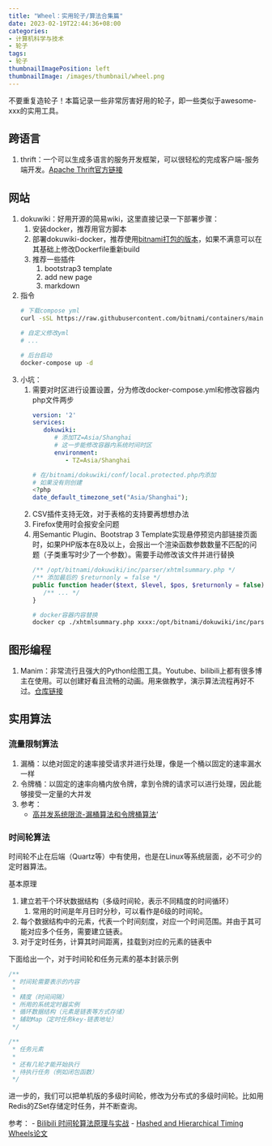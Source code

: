 ```yaml
---
title: "Wheel：实用轮子/算法合集篇"
date: 2023-02-19T22:44:36+08:00
categories:
- 计算机科学与技术
- 轮子
tags:
- 轮子
thumbnailImagePosition: left
thumbnailImage: /images/thumbnail/wheel.png
---
```

不要重复造轮子！本篇记录一些非常厉害好用的轮子，即一些类似于awesome-xxx的实用工具。
<!--more-->
## 跨语言
1. thrift：一个可以生成多语言的服务开发框架，可以很轻松的完成客户端-服务端开发。[Apache Thrift官方链接](https://thrift.apache.org/)

## 网站
1. dokuwiki：好用开源的简易wiki，这里直接记录一下部署步骤：
   1. 安装docker，推荐用官方脚本
   2. 部署dokuwiki-docker，推荐使用[bitnami打包的版本](https://hub.docker.com/r/bitnami/dokuwiki)，如果不满意可以在其基础上修改Dockerfile重新build
   3. 推荐一些插件
      1. bootstrap3 template
      2. add new page
      3. markdown
2. 指令
   ```bash
   # 下载compose yml
   curl -sSL https://raw.githubusercontent.com/bitnami/containers/main/bitnami/dokuwiki/docker-compose.yml > docker-compose.yml
   
   # 自定义修改yml
   # ...

   # 后台启动
   docker-compose up -d
   ```
3. 小坑：
   1. 需要对时区进行设置设置，分为修改docker-compose.yml和修改容器内php文件两步
      ```yml
      version: '2'
      services:
         dokuwiki:
            # 添加TZ=Asia/Shanghai
            # 这一步能修改容器内系统时间时区
            environment:
               - TZ=Asia/Shanghai
      ```
      ```php
      # 在/bitnami/dokuwiki/conf/local.protected.php内添加
      # 如果没有则创建
      <?php
      date_default_timezone_set("Asia/Shanghai");
      ```
   2. CSV插件支持无效，对于表格的支持要再想想办法
   3. Firefox使用时会报安全问题
   4. 用Semantic Plugin、Bootstrap 3 Template实现悬停预览内部链接页面时，如果PHP版本在8及以上，会报出一个渲染函数参数数量不匹配的问题（子类重写时少了一个参数）。需要手动修改该文件并进行替换
      ```php
      /** /opt/bitnami/dokuwiki/inc/parser/xhtmlsummary.php */
      /** 添加最后的 $returnonly = false */
      public function header($text, $level, $pos, $returnonly = false) {
         /** ... */
      }
      ```
      ```bash
      # docker容器内容替换
      docker cp ./xhtmlsummary.php xxxx:/opt/bitnami/dokuwiki/inc/parser/xhtmlsummary.php
      ```

## 图形编程
1. Manim：非常流行且强大的Python绘图工具。Youtube、bilibili上都有很多博主在使用。可以创建好看且流畅的动画。用来做教学，演示算法流程再好不过。[仓库链接](https://github.com/3b1b/manim)
   
## 实用算法
### 流量限制算法
1. 漏桶：以绝对固定的速率接受请求并进行处理，像是一个桶以固定的速率漏水一样
1. 令牌桶：以固定的速率向桶内放令牌，拿到令牌的请求可以进行处理，因此能够接受一定量的大并发
1. 参考：
    - [高并发系统限流-漏桶算法和令牌桶算法](https://www.cnblogs.com/xuwc/p/9123078.html)‘

### 时间轮算法
时间轮不止在后端（Quartz等）中有使用，也是在Linux等系统层面，必不可少的定时器算法。

基本原理
1. 建立若干个环状数据结构（多级时间轮，表示不同精度的时间循环）
    1. 常用的时间是年月日时分秒，可以看作是6级的时间轮。
2. 每个数据结构中的元素，代表一个时间刻度，对应一个时间范围。并由于其可能对应多个任务，需要建立链表。
3. 对于定时任务，计算其时间距离，挂载到对应的元素的链表中

下面给出一个，对于时间轮和任务元素的基本封装示例
```cpp
/**
 * 时间轮需要表示的内容
 *
 * 精度（时间间隔）
 * 所用的系统定时器实例
 * 循环数据结构（元素是链表等方式存储）
 * 辅助Map（定时任务key-链表地址） 
 */

/**
 * 任务元素
 *
 * 还有几轮才能开始执行
 * 待执行任务（例如闭包函数）
 */
```

进一步的，我们可以把单机版的多级时间轮，修改为分布式的多级时间轮。比如用Redis的ZSet存储定时任务，并不断查询。

参考：
    - [Bilibili 时间轮算法原理与实战](https://www.bilibili.com/video/BV1k8411r7E4)
    - [Hashed and Hierarchical Timing Wheels论文](https://dl.acm.org/doi/pdf/10.1145/41457.37504) 